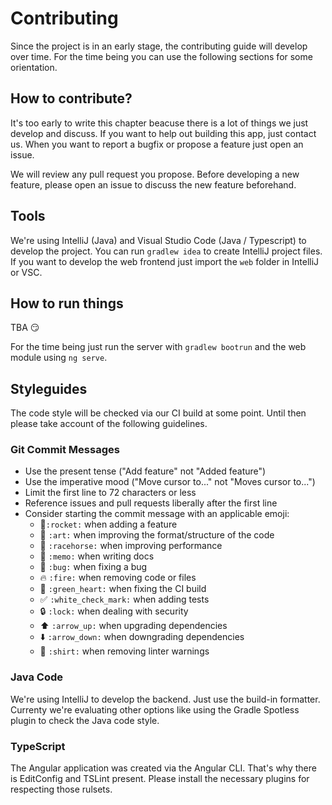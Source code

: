# Contributing

Since the project is in an early stage, the contributing guide will develop over time. For the time being you can use 
the following sections for some orientation.

## How to contribute?

It's too early to write this chapter beacuse there is a lot of things we just develop and discuss. If you want to 
help out building this app, just contact us. When you want to report a bugfix or propose a feature just open an issue.

We will review any pull request you propose. Before developing a new feature, please open an issue to discuss the new
feature beforehand.

## Tools

We're using IntelliJ (Java) and Visual Studio Code (Java / Typescript) to develop the project. You can run 
`gradlew idea` to create IntelliJ project files. If you want to develop the web frontend just import the `web` folder 
in IntelliJ or VSC. 

## How to run things

TBA :smirk:

For the time being just run the server with `gradlew bootrun` and the web module using `ng serve`.

## Styleguides

The code style will be checked via our CI build at some point. Until then please take account of the following 
guidelines.

### Git Commit Messages

* Use the present tense ("Add feature" not "Added feature")
* Use the imperative mood ("Move cursor to..." not "Moves cursor to...")
* Limit the first line to 72 characters or less
* Reference issues and pull requests liberally after the first line
* Consider starting the commit message with an applicable emoji:
    * :rocket:`:rocket:` when adding a feature
    * :art: `:art:` when improving the format/structure of the code
    * :racehorse: `:racehorse:` when improving performance
    * :memo: `:memo:` when writing docs
    * :bug: `:bug:` when fixing a bug
    * :fire: `:fire:` when removing code or files
    * :green_heart: `:green_heart:` when fixing the CI build
    * :white_check_mark: `:white_check_mark:` when adding tests
    * :lock: `:lock:` when dealing with security
    * :arrow_up: `:arrow_up:` when upgrading dependencies
    * :arrow_down: `:arrow_down:` when downgrading dependencies
    * :shirt: `:shirt:` when removing linter warnings
    
### Java Code

We're using IntelliJ to develop the backend. Just use the build-in formatter. Currenty we're evaluating other options
like using the Gradle Spotless plugin to check the Java code style.

### TypeScript

The Angular application was created via the Angular CLI. That's why there is EditConfig and TSLint present. Please
install the necessary plugins for respecting those rulsets.